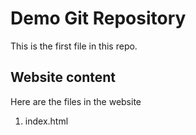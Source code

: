 # Demo Git Repository

This is the first file in this repo.

## Website content
Here are the files in the website

1. index.html